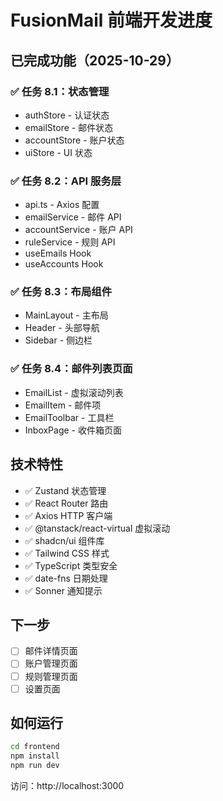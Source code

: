 # FusionMail 前端开发进度

## 已完成功能（2025-10-29）

### ✅ 任务 8.1：状态管理
- authStore - 认证状态
- emailStore - 邮件状态
- accountStore - 账户状态
- uiStore - UI 状态

### ✅ 任务 8.2：API 服务层
- api.ts - Axios 配置
- emailService - 邮件 API
- accountService - 账户 API
- ruleService - 规则 API
- useEmails Hook
- useAccounts Hook

### ✅ 任务 8.3：布局组件
- MainLayout - 主布局
- Header - 头部导航
- Sidebar - 侧边栏

### ✅ 任务 8.4：邮件列表页面
- EmailList - 虚拟滚动列表
- EmailItem - 邮件项
- EmailToolbar - 工具栏
- InboxPage - 收件箱页面

## 技术特性

- ✅ Zustand 状态管理
- ✅ React Router 路由
- ✅ Axios HTTP 客户端
- ✅ @tanstack/react-virtual 虚拟滚动
- ✅ shadcn/ui 组件库
- ✅ Tailwind CSS 样式
- ✅ TypeScript 类型安全
- ✅ date-fns 日期处理
- ✅ Sonner 通知提示

## 下一步

- [ ] 邮件详情页面
- [ ] 账户管理页面
- [ ] 规则管理页面
- [ ] 设置页面

## 如何运行

```bash
cd frontend
npm install
npm run dev
```

访问：http://localhost:3000
